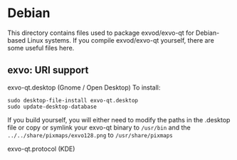 
Debian
====================
This directory contains files used to package exvod/exvo-qt
for Debian-based Linux systems. If you compile exvod/exvo-qt yourself, there are some useful files here.

## exvo: URI support ##


exvo-qt.desktop  (Gnome / Open Desktop)
To install:

	sudo desktop-file-install exvo-qt.desktop
	sudo update-desktop-database

If you build yourself, you will either need to modify the paths in
the .desktop file or copy or symlink your exvo-qt binary to `/usr/bin`
and the `../../share/pixmaps/exvo128.png` to `/usr/share/pixmaps`

exvo-qt.protocol (KDE)

